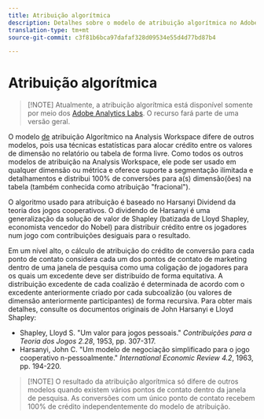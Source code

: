 ```yaml
---
title: Atribuição algorítmica
description: Detalhes sobre o modelo de atribuição algorítmica no Adobe Analytics.
translation-type: tm+mt
source-git-commit: c3f81b6bca97dafaf328d09534e55d4d77bd87b4

---
```



# Atribuição algorítmica

> [!NOTE] Atualmente, a atribuição algorítmica está disponível somente por meio dos [Adobe Analytics Labs](https://docs.adobe.com/content/help/en/analytics/analyze/tech-previews/overview.html). O recurso fará parte de uma versão geral.

O modelo [de](attribution.md) atribuição Algorítmico na Analysis Workspace difere de outros modelos, pois usa técnicas estatísticas para alocar crédito entre os valores de dimensão no relatório ou tabela de forma livre. Como todos os outros modelos de atribuição na Analysis Workspace, ele pode ser usado em qualquer dimensão ou métrica e oferece suporte a segmentação ilimitada e detalhamentos e distribui 100% de conversões para a(s) dimensão(ões) na tabela (também conhecida como atribuição &quot;fracional&quot;).

O algoritmo usado para atribuição é baseado no Harsanyi Dividend da teoria dos jogos cooperativos. O dividendo de Harsanyi é uma generalização da solução de valor de Shapley (batizada de Lloyd Shapley, economista vencedor do Nobel) para distribuir crédito entre os jogadores num jogo com contribuições desiguais para o resultado.

Em um nível alto, o cálculo de atribuição do crédito de conversão para cada ponto de contato considera cada um dos pontos de contato de marketing dentro de uma janela de pesquisa como uma coligação de jogadores para os quais um excedente deve ser distribuído de forma equitativa. A distribuição excedente de cada coalizão é determinada de acordo com o excedente anteriormente criado por cada subcoalizão (ou valores de dimensão anteriormente participantes) de forma recursiva. Para obter mais detalhes, consulte os documentos originais de John Harsanyi e Lloyd Shapley:

* Shapley, Lloyd S. &quot;Um valor para jogos pessoais.&quot; *Contribuições para a Teoria dos Jogos 2.28*, 1953, pp. 307-317.
* Harsanyi, John C. &quot;Um modelo de negociação simplificado para o jogo cooperativo n-pessoalmente.&quot; *International Economic Review 4.2*, 1963, pp. 194-220.

> [!NOTE] O resultado da atribuição algorítmica só difere de outros modelos quando existem vários pontos de contato dentro da janela de pesquisa. As conversões com um único ponto de contato recebem 100% de crédito independentemente do modelo de atribuição.
